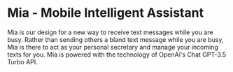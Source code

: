 # Mia - Mobile Intelligent Assistant
Mia is our design for a new way to receive text messages while you are busy. Rather than sending others a bland text message while you are busy, Mia is there to act as your personal secretary and manage your incoming texts for you. Mia is powered with the technology of OpenAi's Chat GPT-3.5 Turbo API. 